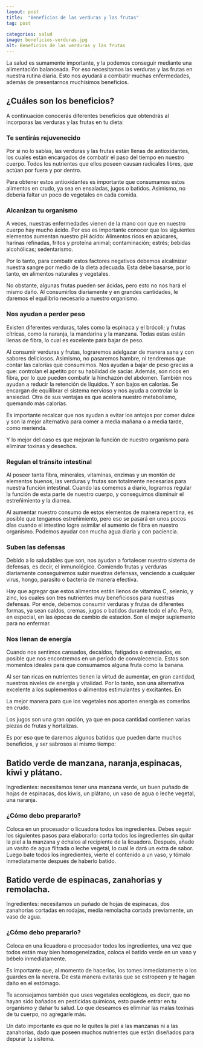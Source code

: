 ```yaml
---
layout: post
title:  "Beneficios de las verduras y las frutas"
tag: post
  
categories: salud
image: beneficios-verduras.jpg
alt: Beneficios de las verduras y las frutas
---
```


La salud es sumamente importante, y la podemos conseguir mediante una alimentación balanceada. Por eso necesitamos las verduras y las frutas en nuestra rutina diaria. Esto nos ayudará a combatir muchas enfermedades, además de presentarnos muchísimos beneficios.


## ¿Cuáles son los beneficios?

A continuación conocerás diferentes beneficios que obtendrás al incorporas las verduras y las frutas en tu dieta:


### Te sentirás rejuvenecido

Por si no lo sabías, las verduras y las frutas están llenas de antioxidantes, los cuales están encargados de combatir el paso del tiempo en nuestro cuerpo. Todos los nutrientes que ellos poseen causan radicales libres, que actúan por fuera y por dentro.

Para obtener estos antioxidantes es importante que consumamos estos alimentos en crudo, ya sea en ensaladas, jugos o batidos. Asimismo, no debería faltar un poco de vegetales en cada comida.

### Alcanizan tu organismo

A veces, nuestras enfermedades vienen de la mano con que en nuestro cuerpo hay mucho ácido. Por eso es importante conocer que los siguientes elementos aumentan nuestro pH ácido: Alimentos ricos en azúcares, harinas refinadas, fritos y proteína animal; contaminación; estrés; bebidas alcohólicas; sedentarismo.

Por lo tanto, para combatir estos factores negativos debemos alcalinizar nuestra sangre por medio de la dieta adecuada. Esta debe basarse, por lo tanto, en alimentos naturales y vegetales.

No obstante, algunas frutas pueden ser ácidas, pero esto no nos hará el mismo daño. Al consumirlos diariamente y en grandes cantidades, le daremos el equilibrio necesario a nuestro organismo.

### Nos ayudan a perder peso

Existen diferentes verduras, tales como la espinaca y el brócoli; y frutas cítricas, como la naranja, la mandarina y la manzana. Todas estas están llenas de fibra, lo cual es excelente para bajar de peso.

Al consumir verduras y frutas, lograremos adelgazar de manera sana y con sabores deliciosos. Asimismo, no pasaremos hambre, ni tendremos que contar las calorías que consumimos. Nos ayudan a bajar de peso gracias a que: controlan el apetito por su habilidad de saciar. Además, son ricos en fibra, por lo que pueden combatir la hinchazón del abdomen. También nos ayudan a reducir la retención de líquidos. Y son bajos en calorías. Se encargan de equilibrar el sistema nervioso y nos ayuda a controlar la ansiedad. Otra de sus ventajas es que acelera nuestro metabolismo, quemando más calorías.

Es importante recalcar que nos ayudan a evitar los antojos por comer dulce y son la mejor alternativa para comer a media mañana o a media tarde, como merienda.

Y lo mejor del caso es que mejoran la función de nuestro organismo para eliminar toxinas y desechos.

### Regulan el tránsito intestinal

Al poseer tanta fibra, minerales, vitaminas, enzimas y un montón de elementos buenos, las verduras y frutas son totalmente necesarias para nuestra función intestinal. Cuando las comemos a diario, logramos regular la función de esta parte de nuestro cuerpo, y conseguimos disminuir el estreñimiento y la diarrea.

Al aumentar nuestro consumo de estos elementos de manera repentina, es posible que tengamos estreñimiento, pero eso se pasará en unos pocos días cuando el intestino logre asimilar el aumento de fibra en nuestro organismo. Podemos ayudar con mucha agua diaria y con paciencia.

### Suben las defensas

Debido a lo saludables que son, nos ayudan a fortalecer nuestro sistema de defensas, es decir, el inmunológico. Comiendo frutas y verduras diariamente conseguiremos subir nuestras defensas, venciendo a cualquier virus, hongo, parasito o bacteria de manera efectiva.

Hay que agregar que estos alimentos están llenos de vitamina C, selenio, y zinc, los cuales son tres nutrientes muy beneficiosos para nuestras defensas. Por ende, debemos consumir verduras y frutas de diferentes formas, ya sean caldos, cremas, jugos o batidos durante todo el año. Pero, en especial, en las épocas de cambio de estación. Son el mejor suplemento para no enfermar.

### Nos llenan de energía

Cuando nos sentimos cansados, decaídos, fatigados o estresados, es posible que nos encontremos en un período de convalecencia. Estos son momentos ideales para que consumamos alguna fruta como la banana.

Al ser tan ricas en nutrientes tienen la virtud de aumentar, en gran cantidad, nuestros niveles de energía y vitalidad. Por lo tanto, son una alternativa excelente a los suplementos o alimentos estimulantes y excitantes. En

La mejor manera para que los vegetales nos aporten energía es comerlos en crudo.

Los jugos son una gran opción, ya que en poca cantidad contienen varias piezas de frutas y hortalizas.

Es por eso que te daremos algunos batidos que pueden darte muchos beneficios, y ser sabrosos al mismo tiempo:

## Batido verde de manzana, naranja,espinacas, kiwi y plátano.

Ingredientes: necesitamos tener una manzana verde, un buen puñado de hojas de espinacas, dos kiwis, un plátano, un vaso de agua o leche vegetal, una naranja.

### ¿Cómo debo prepararlo?

Coloca en un procesador o licuadora todos los ingredientes. Debes seguir los siguientes pasos para elaborarlo: corta todos los ingredientes sin quitar la piel a la manzana y échalos al recipiente de la licuadora. Después, añade un vasito de agua filtrada o leche vegetal, lo cual le dará un extra de sabor. Luego bate todos los ingredientes, vierte el contenido a un vaso, y tómalo inmediatamente después de haberlo batido.

## Batido verde de espinacas, zanahorias y remolacha.

Ingredientes: necesitamos un puñado de hojas de espinacas, dos zanahorias cortadas en rodajas, media remolacha cortada previamente, un vaso de agua.

### ¿Cómo debo prepararlo?

Coloca en una licuadora o procesador todos los ingredientes, una vez que todos están muy bien homogeneizados, coloca el batido verde en un vaso y bébelo inmediatamente.

Es importante que, al momento de hacerlos, los tomes inmediatamente o los guardes en la nevera. De esta manera evitarás que se estropeen y te hagan daño en el estómago.

Te aconsejamos también que uses vegetales ecológicos, es decir, que no hayan sido bañados en pesticidas químicos, esto puede entrar en tu organismo y dañar tu salud. Lo que deseamos es eliminar las malas toxinas de tu cuerpo, no agregarle más.

Un dato importante es que no le quites la piel a las manzanas ni a las zanahorias, dado que poseen muchos nutrientes que están diseñados para depurar tu sistema.